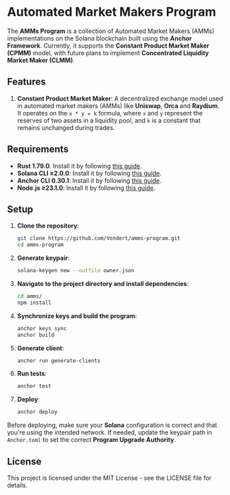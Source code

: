 # Automated Market Makers Program

The **AMMs Program** is a collection of Automated Market Makers (AMMs) implementations on the Solana blockchain built using the **Anchor Framework**. Currently, it supports the **Constant Product Market Maker (CPMM)** model, with future plans to implement **Concentrated Liquidity Market Maker (CLMM)**.

## Features

1. **Constant Product Market Maker**: A decentralized exchange model used in automated market makers (AMMs) like **Uniswap**, **Orca** and **Raydium**. It operates on the `x * y = k` formula, where `x` and `y` represent the reserves of two assets in a liquidity pool, and `k` is a constant that remains unchanged during trades.

## Requirements

- **Rust 1.79.0**. Install it by following [this guide](https://www.rust-lang.org/tools/install).
- **Solana CLI ≥2.0.0**: Install it by following [this guide](https://docs.solana.com/cli/install-solana-cli-tools).
- **Anchor CLI 0.30.1**: Install it by following [this guide](https://www.anchor-lang.com/docs/installation).
- **Node.js ≥23.1.0**: Install it by following [this guide](https://nodejs.org/en/download).

## Setup

1. **Clone the repository**:

   ```bash
   git clone https://github.com/Vondert/amms-program.git
   cd amms-program
   ```
   
2. **Generate keypair**:

   ```bash
   solana-keygen new --outfile owner.json
   ```
   
3. **Navigate to the project directory and install dependencies**:

   ```bash
   cd amms/
   npm install
   ```
   
4. **Synchronize keys and build the program**:

   ```bash
   anchor keys sync
   anchor build
   ```
   
5. **Generate client**:

   ```bash
   anchor run generate-clients
   ```
   
6. **Run tests**:

   ```bash
   anchor test
   ```
   
7. **Deploy**:

   ```bash
   anchor deploy
   ```
   
Before deploying, make sure your **Solana** configuration is correct and that you're using the intended network. If needed, update the keypair path in `Anchor.toml` to set the correct **Program Upgrade Authority**.

## License

This project is licensed under the MIT License - see the LICENSE file for details.